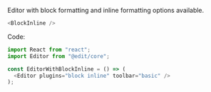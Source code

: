 Editor with block formatting and inline formatting options available.

```js
<BlockInline />
```

Code:

```js static
import React from "react";
import Editor from "@edit/core";

const EditorWithBlockInline = () => (
  <Editor plugins="block inline" toolbar="basic" />
);
```
